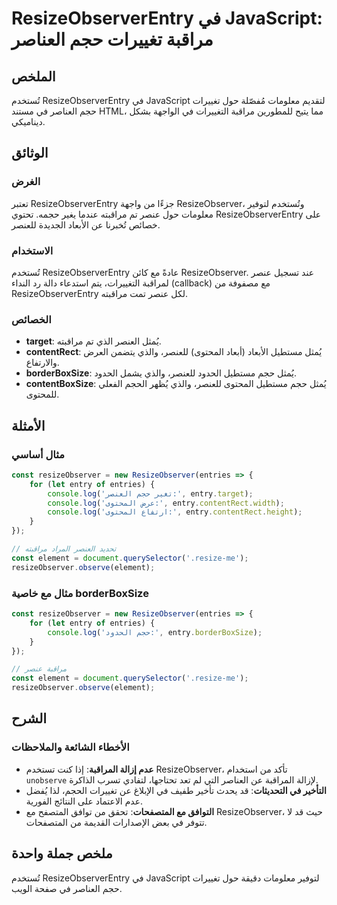 <!--
Meta Description: # ResizeObserverEntry في JavaScript: مراقبة تغييرات حجم العناصر ## الملخص تُستخدم ResizeObserverEntry في JavaScript لتقديم معلومات مُفصّلة حول تغييرات...
Meta Keywords: resizeobserver, resizeobserverentry, حجم, entry, javascript
-->

# ResizeObserverEntry في JavaScript: مراقبة تغييرات حجم العناصر

## الملخص
تُستخدم ResizeObserverEntry في JavaScript لتقديم معلومات مُفصّلة حول تغييرات حجم العناصر في مستند HTML، مما يتيح للمطورين مراقبة التغييرات في الواجهة بشكل ديناميكي.

## الوثائق
### الغرض
تعتبر ResizeObserverEntry جزءًا من واجهة ResizeObserver، وتُستخدم لتوفير معلومات حول عنصر تم مراقبته عندما يغير حجمه. تحتوي ResizeObserverEntry على خصائص تُخبرنا عن الأبعاد الجديدة للعنصر.

### الاستخدام
تُستخدم ResizeObserverEntry عادةً مع كائن ResizeObserver. عند تسجيل عنصر لمراقبة التغييرات، يتم استدعاء دالة رد النداء (callback) مع مصفوفة من ResizeObserverEntry لكل عنصر تمت مراقبته. 

### الخصائص
- **target**: يُمثل العنصر الذي تم مراقبته.
- **contentRect**: يُمثل مستطيل الأبعاد (أبعاد المحتوى) للعنصر، والذي يتضمن العرض والارتفاع.
- **borderBoxSize**: يُمثل حجم مستطيل الحدود للعنصر، والذي يشمل الحدود.
- **contentBoxSize**: يُمثل حجم مستطيل المحتوى للعنصر، والذي يُظهر الحجم الفعلي للمحتوى.

## الأمثلة
### مثال أساسي
```javascript
const resizeObserver = new ResizeObserver(entries => {
    for (let entry of entries) {
        console.log('تغير حجم العنصر:', entry.target);
        console.log('عرض المحتوى:', entry.contentRect.width);
        console.log('ارتفاع المحتوى:', entry.contentRect.height);
    }
});

// تحديد العنصر المراد مراقبته
const element = document.querySelector('.resize-me');
resizeObserver.observe(element);
```

### مثال مع خاصية borderBoxSize
```javascript
const resizeObserver = new ResizeObserver(entries => {
    for (let entry of entries) {
        console.log('حجم الحدود:', entry.borderBoxSize);
    }
});

// مراقبة عنصر
const element = document.querySelector('.resize-me');
resizeObserver.observe(element);
```

## الشرح
### الأخطاء الشائعة والملاحظات
- **عدم إزالة المراقبة**: إذا كنت تستخدم ResizeObserver، تأكد من استخدام `unobserve` لإزالة المراقبة عن العناصر التي لم تعد تحتاجها، لتفادي تسرب الذاكرة.
- **التأخير في التحديثات**: قد يحدث تأخير طفيف في الإبلاغ عن تغييرات الحجم، لذا يُفضل عدم الاعتماد على النتائج الفورية.
- **التوافق مع المتصفحات**: تحقق من توافق المتصفح مع ResizeObserver، حيث قد لا تتوفر في بعض الإصدارات القديمة من المتصفحات.

## ملخص جملة واحدة
تُستخدم ResizeObserverEntry في JavaScript لتوفير معلومات دقيقة حول تغييرات حجم العناصر في صفحة الويب.